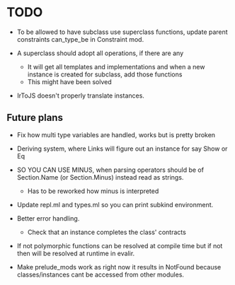 # TODO

+ To be allowed to have subclass use superclass functions, update parent constraints can_type_be in Constraint mod.

+ A superclass should adopt all operations, if there are any
    + It will get all templates and implementations and when a new instance is created for subclass, add those functions
    + This might have been solved

+ IrToJS doesn't properly translate instances.

## Future plans

+ Fix how multi type variables are handled, works but is pretty broken 

+ Deriving system, where Links will figure out an instance for say Show or Eq

+ SO YOU CAN USE MINUS, when parsing operators should be of Section.Name (or Section.Minus) instead read as strings.
    + Has to be reworked how minus is interpreted

+ Update repl.ml and types.ml so you can print subkind environment.

+ Better error handling.
    + Check that an instance completes the class' contracts

+ If not polymorphic functions can be resolved at compile time but if not then will be resolved at runtime in evalir.

+ Make prelude_mods work as right now it results in NotFound because classes/instances cant be accessed from other modules.
